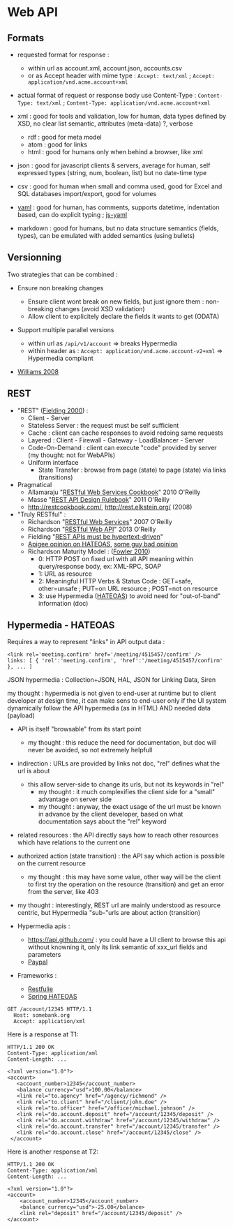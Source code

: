 # Web API

## Formats

* requested format for response :
  * within url as account.xml, account.json, accounts.csv
  * or as Accept header with mime type : `Accept: text/xml` ; `Accept: application/vnd.acme.account+xml`
* actual format of request or response body use Content-Type : `Content-Type: text/xml` ; `Content-Type: application/vnd.acme.account+xml`

* xml : good for tools and validation, low for human, data types defined by XSD, no clear list semantic, attributes (meta-data) ?, verbose
  * rdf : good for meta model
  * atom : good for links
  * html : good for humans only when behind a browser, like xml
* json : good for javascript clients &amp; servers, average for human, self expressed types (string, num, boolean, list) but no date-time type
* csv : good for human when small and comma used, good for Excel and SQL databases import/export, good for volumes
* [yaml](http://www.yaml.org/) : good for human, has comments, supports datetime, indentation based, can do explicit typing ; [js-yaml](https://github.com/nodeca/js-yaml)
* markdown : good for humans, but no data structure semantics (fields, types), can be emulated with added semantics (using bullets)

## Versionning

Two strategies that can be combined :

* Ensure non breaking changes
  * Ensure client wont break on new fields, but just ignore them : non-breaking changes (avoid XSD validation)
  * Allow client to explicitely declare the fields it wants to get (ODATA)
* Support multiple parallel versions
  * within url as `/api/v1/account` => breaks Hypermedia
  * within header as : `Accept: application/vnd.acme.account-v2+xml` => Hypermedia compliant

* [Williams 2008](http://barelyenough.org/blog/2008/05/versioning-rest-web-services/)

## REST

* "REST" ([Fielding 2000](http://www.ics.uci.edu/~fielding/pubs/dissertation/rest_arch_style.htm)) : 
  * Client - Server
  * Stateless Server : the request must be self sufficient
  * Cache : client can cache responses to avoid redoing same requests
  * Layered : Client - Firewall - Gateway - LoadBalancer - Server
  * Code-On-Demand : client can execute "code" provided by server (my thought: not for WebAPIs)
  * Uniform interface
    * State Transfer : browse from page (state) to page (state) via links (transitions)
* Pragmatical
  * Allamaraju "[RESTful Web Services Cookbook](http://shop.oreilly.com/product/9780596801694.do)" 2010 O'Reilly
  * Masse "[REST API Design Rulebook](http://shop.oreilly.com/product/0636920021575.do)" 2011 O'Reilly
  * http://restcookbook.com/, http://rest.elkstein.org/ (2008)
* "Truly RESTful" : 
  * Richardson "[RESTful Web Services](http://shop.oreilly.com/product/9780596529260.do)" 2007 O'Reilly
  * Richardson "[RESTful Web API](http://shop.oreilly.com/product/0636920028468.do)" 2013 O'Reilly
  * Fielding "[REST APIs must be hypertext-driven](http://roy.gbiv.com/untangled/2008/rest-apis-must-be-hypertext-driven)"
  * [Apigee opinion on HATEOAS](http://fr.slideshare.net/apigee/hateoas-101-opinionated-introduction-to-a-rest-api-style), [some guy bad opinion](http://www.jeffknupp.com/blog/2014/06/03/why-i-hate-hateoas/)
  * Richardson Maturity Model : ([Fowler 2010](http://martinfowler.com/articles/richardsonMaturityModel.html))
    * 0: HTTP POST on fixed url with all API meaning within query/response body, ex: XML-RPC, SOAP
    * 1: URL as resource 
    * 2: Meaningful HTTP Verbs & Status Code : GET=safe, other=unsafe ; PUT=on URL resource ; POST=not on resource
    * 3: use Hypermedia ([HATEOAS](http://en.wikipedia.org/wiki/HATEOAS)) to avoid need for "out-of-band" information (doc)

## Hypermedia - HATEOAS 

Requires a way to represent "links" in API output data :
```
<link rel='meeting.confirm' href='/meeting/4515457/confirm' />
links: [ { 'rel':'meeting.confirm', 'href':'/meeting/4515457/confirm' }, ... ]
```

JSON hypermedia : Collection+JSON, HAL, JSON for Linking Data, Siren

my thought : hypermedia is not given to end-user at runtime but to client developer at design time, it can make sens to end-user only if the UI system dynamically follow the API hypermedia (as in HTML) AND needed data (payload)

* API is itself "browsable" from its start point
  * my thought : this reduce the need for documentation, but doc will never be avoided, so not extremely helpfull
* indirection : URLs are provided by links not doc, "rel" defines what the url is about
  * this allow server-side to change its urls, but not its keywords in "rel"
    * my thought : it much complexifies the client side for a "small" advantage on server side
    * my thought : anyway, the exact usage of the url must be known in advance by the client developer, based on what documentation says about the "rel" keyword
* related resources : the API directly says how to reach other resources which have relations to the current one
* authorized action (state transition) : the API say which action is possible on the current resource
  * my thought : this may have some value, other way will be the client to first try the operation on the resource (transition) and get an error from the server, like 403
*  my thought : interestingly, REST url are mainly understood as resource centric, but Hypermedia "sub-"urls are about action (transition)

* Hypermedia apis : 
  * https://api.github.com/ : you could have a UI client to browse this api without knowning it, only its link semantic of xxx_url fields and parameters
  * [Paypal](https://developer.paypal.com/docs/integration/direct/paypal-rest-payment-hateoas-links/)

* Frameworks :
  * [Restfulie](http://restfulie.caelum.com.br/)
  * [Spring HATEOAS](http://spring.io/understanding/HATEOAS)

```
GET /account/12345 HTTP/1.1
  Host: somebank.org
  Accept: application/xml
```

Here is a response at T1:
```
HTTP/1.1 200 OK
Content-Type: application/xml
Content-Length: ...

<?xml version="1.0"?>
<account>
   <account_number>12345</account_number>
   <balance currency="usd">100.00</balance>
   <link rel="to.agency" href="/agency/richmond" />
   <link rel="to.client" href="/client/john.doe" />
   <link rel="to.officer" href="/officer/michael.johnson" />
   <link rel="do.account.deposit" href="/account/12345/deposit" />
   <link rel="do.account.withdraw" href="/account/12345/withdraw" /> 
   <link rel="do.account.transfer" href="/account/12345/transfer" />
   <link rel="do.account.close" href="/account/12345/close" />
 </account>
```

Here is another response at T2:

```
HTTP/1.1 200 OK
Content-Type: application/xml
Content-Length: ...

<?xml version="1.0"?>
<account>
    <account_number>12345</account_number>
    <balance currency="usd">-25.00</balance>
    <link rel="deposit" href="/account/12345/deposit" />
</account>
```
